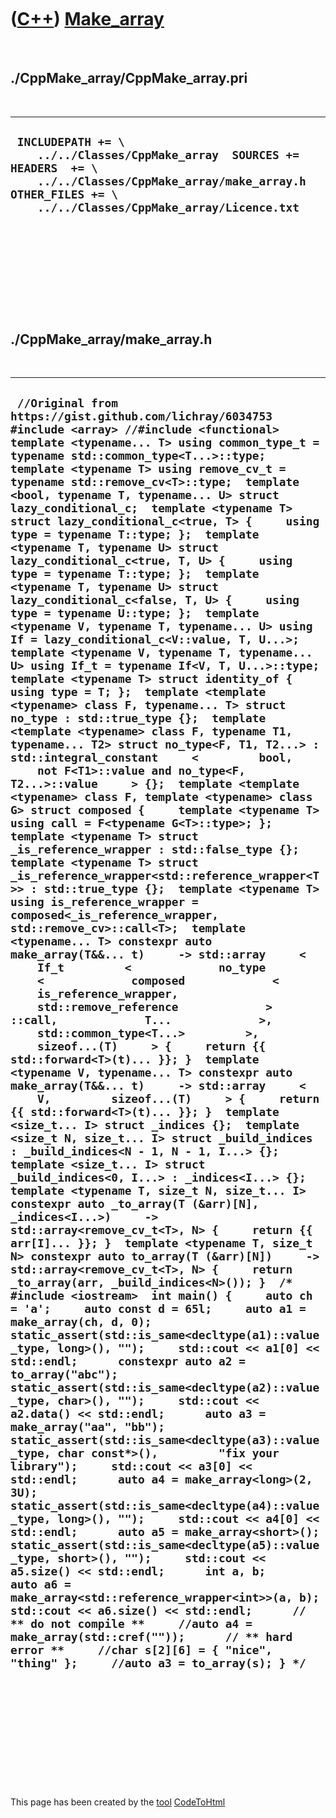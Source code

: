 
 

 

 

 

 

([C++](Cpp.md)) [Make\_array](CppMake_array.md)
=================================================

 

./CppMake\_array/CppMake\_array.pri
-----------------------------------

 

  -------------------------------------------------------------------------------------------------------------------------------------------------------------------------------------------
  ` INCLUDEPATH += \     ../../Classes/CppMake_array  SOURCES +=  HEADERS  += \     ../../Classes/CppMake_array/make_array.h  OTHER_FILES += \     ../../Classes/CppMake_array/Licence.txt`
  -------------------------------------------------------------------------------------------------------------------------------------------------------------------------------------------

 

 

 

 

 

./CppMake\_array/make\_array.h
------------------------------

 

  -----------------------------------------------------------------------------------------------------------------------------------------------------------------------------------------------------------------------------------------------------------------------------------------------------------------------------------------------------------------------------------------------------------------------------------------------------------------------------------------------------------------------------------------------------------------------------------------------------------------------------------------------------------------------------------------------------------------------------------------------------------------------------------------------------------------------------------------------------------------------------------------------------------------------------------------------------------------------------------------------------------------------------------------------------------------------------------------------------------------------------------------------------------------------------------------------------------------------------------------------------------------------------------------------------------------------------------------------------------------------------------------------------------------------------------------------------------------------------------------------------------------------------------------------------------------------------------------------------------------------------------------------------------------------------------------------------------------------------------------------------------------------------------------------------------------------------------------------------------------------------------------------------------------------------------------------------------------------------------------------------------------------------------------------------------------------------------------------------------------------------------------------------------------------------------------------------------------------------------------------------------------------------------------------------------------------------------------------------------------------------------------------------------------------------------------------------------------------------------------------------------------------------------------------------------------------------------------------------------------------------------------------------------------------------------------------------------------------------------------------------------------------------------------------------------------------------------------------------------------------------------------------------------------------------------------------------------------------------------------------------------------------------------------------------------------------------------------------------------------------------------------------------------------------------------------------------------------------------------------------------------------------------------------------------------------------------------------------------------------------------------------------------------------------------------------------------------------------------------------------------------------------------------------------------------------------------------------------------------------------------------------------------------------------------------------------------------------------------------------------------------------------------------------------------------------------------------------------------------------------------------------------------------------------------------------------------------------------------------------------------------------------------------------------------------------------------------------------------------------------------------------
  ` //Original from https://gist.github.com/lichray/6034753  #include <array> //#include <functional>  template <typename... T> using common_type_t = typename std::common_type<T...>::type;  template <typename T> using remove_cv_t = typename std::remove_cv<T>::type;  template <bool, typename T, typename... U> struct lazy_conditional_c;  template <typename T> struct lazy_conditional_c<true, T> {     using type = typename T::type; };  template <typename T, typename U> struct lazy_conditional_c<true, T, U> {     using type = typename T::type; };  template <typename T, typename U> struct lazy_conditional_c<false, T, U> {     using type = typename U::type; };  template <typename V, typename T, typename... U> using If = lazy_conditional_c<V::value, T, U...>;  template <typename V, typename T, typename... U> using If_t = typename If<V, T, U...>::type;  template <typename T> struct identity_of {     using type = T; };  template <template <typename> class F, typename... T> struct no_type : std::true_type {};  template <template <typename> class F, typename T1, typename... T2> struct no_type<F, T1, T2...> :     std::integral_constant     <         bool,         not F<T1>::value and no_type<F, T2...>::value     > {};  template <template <typename> class F, template <typename> class G> struct composed {     template <typename T>     using call = F<typename G<T>::type>; };  template <typename T> struct _is_reference_wrapper : std::false_type {};  template <typename T> struct _is_reference_wrapper<std::reference_wrapper<T>> : std::true_type {};  template <typename T> using is_reference_wrapper =     composed<_is_reference_wrapper, std::remove_cv>::call<T>;  template <typename... T> constexpr auto make_array(T&&... t)     -> std::array     <         If_t         <             no_type             <             composed             <                 is_reference_wrapper,                 std::remove_reference             >             ::call,             T...             >,             std::common_type<T...>         >,         sizeof...(T)     > {     return {{ std::forward<T>(t)... }}; }  template <typename V, typename... T> constexpr auto make_array(T&&... t)     -> std::array     <         V,         sizeof...(T)     > {     return {{ std::forward<T>(t)... }}; }  template <size_t... I> struct _indices {};  template <size_t N, size_t... I> struct _build_indices : _build_indices<N - 1, N - 1, I...> {};   template <size_t... I> struct _build_indices<0, I...> : _indices<I...> {};  template <typename T, size_t N, size_t... I> constexpr auto _to_array(T (&arr)[N], _indices<I...>)     -> std::array<remove_cv_t<T>, N> {     return {{ arr[I]... }}; }  template <typename T, size_t N> constexpr auto to_array(T (&arr)[N])     -> std::array<remove_cv_t<T>, N> {     return _to_array(arr, _build_indices<N>()); }  /* #include <iostream>  int main() {     auto ch = 'a';     auto const d = 65l;     auto a1 = make_array(ch, d, 0);     static_assert(std::is_same<decltype(a1)::value_type, long>(), "");     std::cout << a1[0] << std::endl;      constexpr auto a2 = to_array("abc");     static_assert(std::is_same<decltype(a2)::value_type, char>(), "");     std::cout << a2.data() << std::endl;      auto a3 = make_array("aa", "bb");     static_assert(std::is_same<decltype(a3)::value_type, char const*>(),         "fix your library");     std::cout << a3[0] << std::endl;      auto a4 = make_array<long>(2, 3U);     static_assert(std::is_same<decltype(a4)::value_type, long>(), "");     std::cout << a4[0] << std::endl;      auto a5 = make_array<short>();     static_assert(std::is_same<decltype(a5)::value_type, short>(), "");     std::cout << a5.size() << std::endl;      int a, b;     auto a6 = make_array<std::reference_wrapper<int>>(a, b);     std::cout << a6.size() << std::endl;      // ** do not compile **     //auto a4 = make_array(std::cref(""));      // ** hard error **     //char s[2][6] = { "nice", "thing" };     //auto a3 = to_array(s); } */`
  -----------------------------------------------------------------------------------------------------------------------------------------------------------------------------------------------------------------------------------------------------------------------------------------------------------------------------------------------------------------------------------------------------------------------------------------------------------------------------------------------------------------------------------------------------------------------------------------------------------------------------------------------------------------------------------------------------------------------------------------------------------------------------------------------------------------------------------------------------------------------------------------------------------------------------------------------------------------------------------------------------------------------------------------------------------------------------------------------------------------------------------------------------------------------------------------------------------------------------------------------------------------------------------------------------------------------------------------------------------------------------------------------------------------------------------------------------------------------------------------------------------------------------------------------------------------------------------------------------------------------------------------------------------------------------------------------------------------------------------------------------------------------------------------------------------------------------------------------------------------------------------------------------------------------------------------------------------------------------------------------------------------------------------------------------------------------------------------------------------------------------------------------------------------------------------------------------------------------------------------------------------------------------------------------------------------------------------------------------------------------------------------------------------------------------------------------------------------------------------------------------------------------------------------------------------------------------------------------------------------------------------------------------------------------------------------------------------------------------------------------------------------------------------------------------------------------------------------------------------------------------------------------------------------------------------------------------------------------------------------------------------------------------------------------------------------------------------------------------------------------------------------------------------------------------------------------------------------------------------------------------------------------------------------------------------------------------------------------------------------------------------------------------------------------------------------------------------------------------------------------------------------------------------------------------------------------------------------------------------------------------------------------------------------------------------------------------------------------------------------------------------------------------------------------------------------------------------------------------------------------------------------------------------------------------------------------------------------------------------------------------------------------------------------------------------------------------------------------------------------------------------------

 

 

 

 

 

 

This page has been created by the [tool](Tools.md)
[CodeToHtml](ToolCodeToHtml.md)
